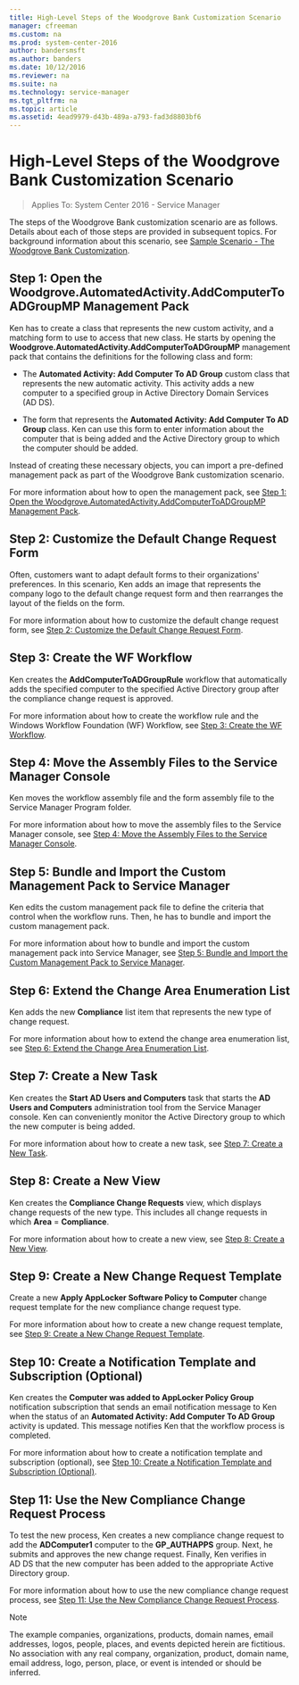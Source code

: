 ```yaml
---
title: High-Level Steps of the Woodgrove Bank Customization Scenario
manager: cfreeman
ms.custom: na
ms.prod: system-center-2016
author: bandersmsft
ms.author: banders
ms.date: 10/12/2016
ms.reviewer: na
ms.suite: na
ms.technology: service-manager
ms.tgt_pltfrm: na
ms.topic: article
ms.assetid: 4ead9979-d43b-489a-a793-fad3d8803bf6
---
```


# High-Level Steps of the Woodgrove Bank Customization Scenario

>Applies To: System Center 2016 - Service Manager

The steps of the Woodgrove Bank customization scenario are as follows. Details about each of those steps are provided in subsequent topics. For background information about this scenario, see [Sample Scenario - The Woodgrove Bank Customization](author-sample-scenario-the-woodgrove-bank-customization.md).  

## Step 1: Open the Woodgrove.AutomatedActivity.AddComputerToADGroupMP Management Pack  
 Ken has to create a class that represents the new custom activity, and a matching form to use to access that new class. He starts by opening the **Woodgrove.AutomatedActivity.AddComputerToADGroupMP** management pack that contains the definitions for the following class and form:  

-   The **Automated Activity: Add Computer To AD Group** custom class that represents the new automatic activity. This activity adds a new computer to a specified group in Active&nbsp;Directory Domain Services \(AD&nbsp;DS\).  

-   The form that represents the **Automated Activity: Add Computer To AD Group** class. Ken can use this form to enter information about the computer that is being added and the Active&nbsp;Directory group to which the computer should be added.  

 Instead of creating these necessary objects, you can import a pre\-defined management pack as part of the Woodgrove Bank customization scenario.  

 For more information about how to open the management pack, see [Step 1: Open the Woodgrove.AutomatedActivity.AddComputerToADGroupMP Management Pack](author-step-1-open-the-woodgrove.automatedactivity.addcomputertoadgroupmp-management-pack.md).  

## Step 2: Customize the Default Change Request Form  
 Often, customers want to adapt default forms to their organizations' preferences. In this scenario, Ken adds an image that represents the company logo to the default change request form and then rearranges the layout of the fields on the form.  

 For more information about how to customize the default change request form, see [Step 2: Customize the Default Change Request Form](author-step-2-customize-the-default-change-request-form.md).  

## Step 3: Create the WF Workflow  
 Ken creates the **AddComputerToADGroupRule** workflow that automatically adds the specified computer to the specified Active&nbsp;Directory group after the compliance change request is approved.  

 For more information about how to create the workflow rule and the Windows Workflow Foundation \(WF\) Workflow, see [Step 3: Create the WF Workflow](author-step-3-create-the-wf-workflow.md).  

## Step 4: Move the Assembly Files to the Service Manager Console  
 Ken moves the workflow assembly file and the form assembly file to the Service Manager Program folder.  

 For more information about how to move the assembly files to the Service Manager console, see [Step 4: Move the Assembly Files to the Service Manager Console](author-step-4-move-the-assembly-files-to-the-service-manager-console.md).  

## Step 5: Bundle and Import the Custom Management Pack to Service Manager  
 Ken edits the custom management pack file to define the criteria that control when the workflow runs. Then, he has to bundle and import the custom management pack.  

 For more information about how to bundle and import the custom management pack into Service Manager, see [Step 5: Bundle and Import the Custom Management Pack to Service Manager](author-step-5-bundle-and-import-the-custom-management-pack-to-service-manager.md).  

## Step 6: Extend the Change Area Enumeration List  
 Ken adds the new **Compliance** list item that represents the new type of change request.  

 For more information about how to extend the change area enumeration list, see [Step 6: Extend the Change Area Enumeration List](author-step-6-extend-the-change-area-enumeration-list.md).  

## Step 7: Create a New Task  
 Ken creates the **Start AD Users and Computers** task that starts the **AD Users and Computers** administration tool from the Service Manager console. Ken can conveniently monitor the Active Directory group to which the new computer is being added.  

 For more information about how to create a new task, see [Step 7: Create a New Task](author-step-7-create-a-new-task.md).  

## Step 8: Create a New View  
 Ken creates the **Compliance Change Requests** view, which displays change requests of the new type. This includes all change requests in which **Area** \= **Compliance**.  

 For more information about how to create a new view, see [Step 8: Create a New View](author-step-8-create-a-new-view.md).  

## Step 9: Create a New Change Request Template  
 Create a new **Apply AppLocker Software Policy to Computer** change request template for the new compliance change request type.  

 For more information about how to create a new change request template, see [Step 9: Create a New Change Request Template](author-step-9-create-a-new-change-request-template.md).  

## Step 10: Create a Notification Template and Subscription \(Optional\)  
 Ken creates the **Computer was added to AppLocker Policy Group** notification subscription that sends an email notification message to Ken when the status of an **Automated Activity: Add Computer To AD Group** activity is updated. This message notifies Ken that the workflow process is completed.  

 For more information about how to create a notification template and subscription \(optional\), see [Step 10: Create a Notification Template and Subscription \(Optional\)](author-step-10-create-a-notification-template-and-subscription-optional.md).  

## Step 11: Use the New Compliance Change Request Process  
 To test the new process, Ken creates a new compliance change request to add the **ADComputer1** computer to the **GP\_AUTHAPPS** group. Next, he submits and approves the new change request. Finally, Ken verifies in AD&nbsp;DS that the new computer has been added to the appropriate Active Directory group.  

 For more information about how to use the new compliance change request process, see [Step 11: Use the New Compliance Change Request Process](author-step-11-use-the-new-compliance-change-request-process.md).  

> [!NOTE]  
>  The example companies, organizations, products, domain names, email addresses, logos, people, places, and events depicted herein are fictitious. No association with any real company, organization, product, domain name, email address, logo, person, place, or event is intended or should be inferred.  
